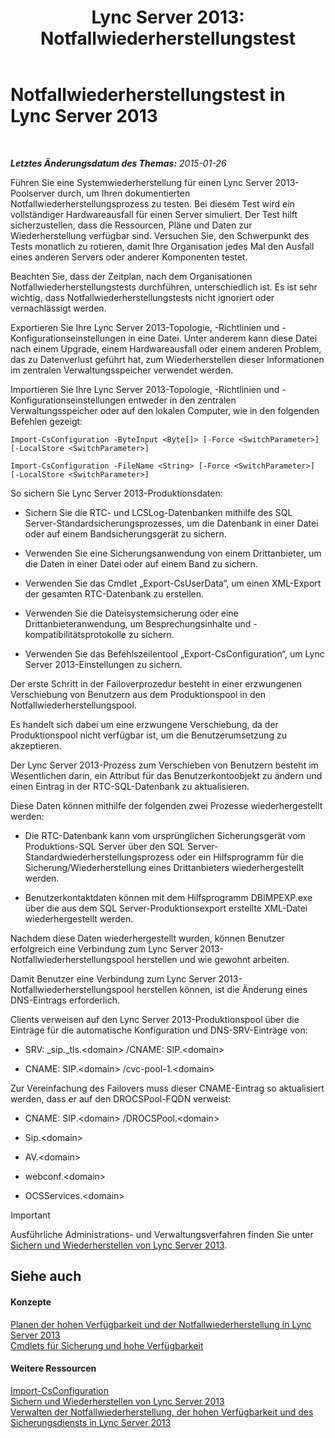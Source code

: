 ﻿---
title: 'Lync Server 2013: Notfallwiederherstellungstest'
TOCTitle: Notfallwiederherstellungstest
ms:assetid: 04f5e747-d837-4350-9fc0-8605dbf025a7
ms:mtpsurl: https://technet.microsoft.com/de-de/library/Dn747887(v=OCS.15)
ms:contentKeyID: 62293613
ms.date: 05/19/2016
mtps_version: v=OCS.15
ms.translationtype: HT
---

# Notfallwiederherstellungstest in Lync Server 2013

 

_**Letztes Änderungsdatum des Themas:** 2015-01-26_

Führen Sie eine Systemwiederherstellung für einen Lync Server 2013-Poolserver durch, um Ihren dokumentierten Notfallwiederherstellungsprozess zu testen. Bei diesem Test wird ein vollständiger Hardwareausfall für einen Server simuliert. Der Test hilft sicherzustellen, dass die Ressourcen, Pläne und Daten zur Wiederherstellung verfügbar sind. Versuchen Sie, den Schwerpunkt des Tests monatlich zu rotieren, damit Ihre Organisation jedes Mal den Ausfall eines anderen Servers oder anderer Komponenten testet.

Beachten Sie, dass der Zeitplan, nach dem Organisationen Notfallwiederherstellungstests durchführen, unterschiedlich ist. Es ist sehr wichtig, dass Notfallwiederherstellungstests nicht ignoriert oder vernachlässigt werden.


Exportieren Sie Ihre Lync Server 2013-Topologie, -Richtlinien und -Konfigurationseinstellungen in eine Datei. Unter anderem kann diese Datei nach einem Upgrade, einem Hardwareausfall oder einem anderen Problem, das zu Datenverlust geführt hat, zum Wiederherstellen dieser Informationen im zentralen Verwaltungsspeicher verwendet werden.

Importieren Sie Ihre Lync Server 2013-Topologie, -Richtlinien und -Konfigurationseinstellungen entweder in den zentralen Verwaltungsspeicher oder auf den lokalen Computer, wie in den folgenden Befehlen gezeigt:

`Import-CsConfiguration -ByteInput <Byte[]> [-Force <SwitchParameter>] [-LocalStore <SwitchParameter>]`

`Import-CsConfiguration -FileName <String> [-Force <SwitchParameter>] [-LocalStore <SwitchParameter>]`

So sichern Sie Lync Server 2013-Produktionsdaten:

  - Sichern Sie die RTC- und LCSLog-Datenbanken mithilfe des SQL Server-Standardsicherungsprozesses, um die Datenbank in einer Datei oder auf einem Bandsicherungsgerät zu sichern.

  - Verwenden Sie eine Sicherungsanwendung von einem Drittanbieter, um die Daten in einer Datei oder auf einem Band zu sichern.

  - Verwenden Sie das Cmdlet „Export-CsUserData“, um einen XML-Export der gesamten RTC-Datenbank zu erstellen.

  - Verwenden Sie die Dateisystemsicherung oder eine Drittanbieteranwendung, um Besprechungsinhalte und -kompatibilitätsprotokolle zu sichern.

  - Verwenden Sie das Befehlszeilentool „Export-CsConfiguration“, um Lync Server 2013-Einstellungen zu sichern.

Der erste Schritt in der Failoverprozedur besteht in einer erzwungenen Verschiebung von Benutzern aus dem Produktionspool in den Notfallwiederherstellungspool.

Es handelt sich dabei um eine erzwungene Verschiebung, da der Produktionspool nicht verfügbar ist, um die Benutzerumsetzung zu akzeptieren.

Der Lync Server 2013-Prozess zum Verschieben von Benutzern besteht im Wesentlichen darin, ein Attribut für das Benutzerkontoobjekt zu ändern und einen Eintrag in der RTC-SQL-Datenbank zu aktualisieren.

Diese Daten können mithilfe der folgenden zwei Prozesse wiederhergestellt werden:

  - Die RTC-Datenbank kann vom ursprünglichen Sicherungsgerät vom Produktions-SQL Server über den SQL Server-Standardwiederherstellungsprozess oder ein Hilfsprogramm für die Sicherung/Wiederherstellung eines Drittanbieters wiederhergestellt werden.

  - Benutzerkontaktdaten können mit dem Hilfsprogramm DBIMPEXP.exe über die aus dem SQL Server-Produktionsexport erstellte XML-Datei wiederhergestellt werden.

Nachdem diese Daten wiederhergestellt wurden, können Benutzer erfolgreich eine Verbindung zum Lync Server 2013-Notfallwiederherstellungspool herstellen und wie gewohnt arbeiten.

Damit Benutzer eine Verbindung zum Lync Server 2013-Notfallwiederherstellungspool herstellen können, ist die Änderung eines DNS-Eintrags erforderlich.

Clients verweisen auf den Lync Server 2013-Produktionspool über die Einträge für die automatische Konfiguration und DNS-SRV-Einträge von:

  - SRV: \_sip.\_tls.\<domain\> /CNAME: SIP.\<domain\>

  - CNAME: SIP.\<domain\> /cvc-pool-1.\<domain\>

Zur Vereinfachung des Failovers muss dieser CNAME-Eintrag so aktualisiert werden, dass er auf den DROCSPool-FQDN verweist:

  - CNAME: SIP.\<domain\> /DROCSPool.\<domain\>

  - Sip.\<domain\>

  - AV.\<domain\>

  - webconf.\<domain\>

  - OCSServices.\<domain\>


> [!IMPORTANT]
> Ausführliche Administrations- und Verwaltungsverfahren finden Sie unter <A href="lync-server-2013-backing-up-and-restoring-lync-server.md">Sichern und Wiederherstellen von Lync Server&nbsp;2013</A>.



## Siehe auch

#### Konzepte

[Planen der hohen Verfügbarkeit und der Notfallwiederherstellung in Lync Server 2013](lync-server-2013-planning-for-high-availability-and-disaster-recovery.md)  
[Cmdlets für Sicherung und hohe Verfügbarkeit](lync-server-2013-backup-and-high-availability-cmdlets.md)  

#### Weitere Ressourcen

[Import-CsConfiguration](import-csconfiguration.md)  
[Sichern und Wiederherstellen von Lync Server 2013](lync-server-2013-backing-up-and-restoring-lync-server.md)  
[Verwalten der Notfallwiederherstellung, der hohen Verfügbarkeit und des Sicherungsdiensts in Lync Server 2013](lync-server-2013-managing-lync-server-disaster-recovery-high-availability-and-backup-service.md)

